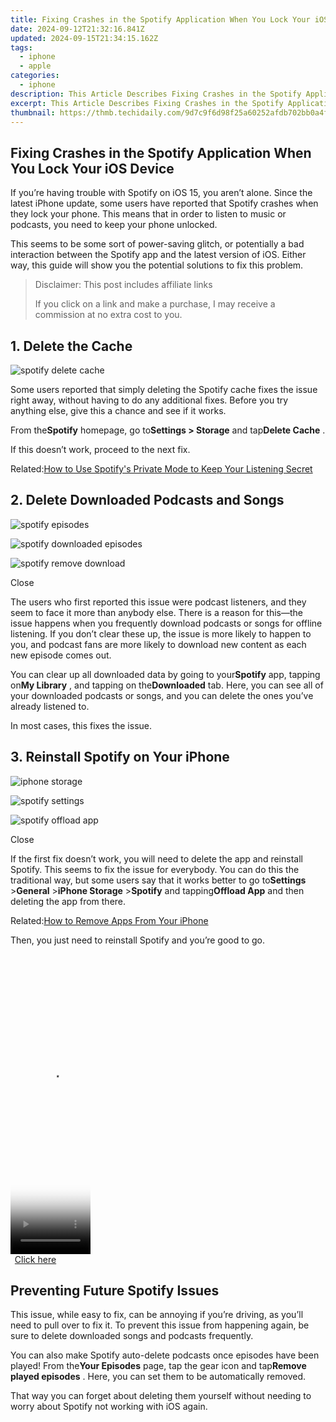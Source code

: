 ```yaml
---
title: Fixing Crashes in the Spotify Application When You Lock Your iOS Device
date: 2024-09-12T21:32:16.841Z
updated: 2024-09-15T21:34:15.162Z
tags:
  - iphone
  - apple
categories:
  - iphone
description: This Article Describes Fixing Crashes in the Spotify Application When You Lock Your iOS Device
excerpt: This Article Describes Fixing Crashes in the Spotify Application When You Lock Your iOS Device
thumbnail: https://thmb.techidaily.com/9d7c9f6d98f25a60252afdb702bb0a4fb1162bcb6cf8a3d6d173187fa448fa2e.jpg
---
```


## Fixing Crashes in the Spotify Application When You Lock Your iOS Device

 If you’re having trouble with Spotify on iOS 15, you aren’t alone. Since the latest iPhone update, some users have reported that Spotify crashes when they lock your phone. This means that in order to listen to music or podcasts, you need to keep your phone unlocked.

 This seems to be some sort of power-saving glitch, or potentially a bad interaction between the Spotify app and the latest version of iOS. Either way, this guide will show you the potential solutions to fix this problem.

>  Disclaimer: This post includes affiliate links
>
>  If you click on a link and make a purchase, I may receive a commission at no extra cost to you.
>

## 1\. Delete the Cache

![spotify delete cache](https://static1.makeuseofimages.com/wordpress/wp-content/uploads/2021/11/spotify-delete-cache.png)

 Some users reported that simply deleting the Spotify cache fixes the issue right away, without having to do any additional fixes. Before you try anything else, give this a chance and see if it works.

 From the**Spotify** homepage, go to**Settings > Storage** and tap**Delete Cache** .

If this doesn’t work, proceed to the next fix.

 Related:[How to Use Spotify's Private Mode to Keep Your Listening Secret](https://www.makeuseof.com/how-to-use-spotify-private-mode/)

## 2\. Delete Downloaded Podcasts and Songs

![spotify episodes](https://static1.makeuseofimages.com/wordpress/wp-content/uploads/2021/11/spotify-episodes.png)

![spotify downloaded episodes](https://static1.makeuseofimages.com/wordpress/wp-content/uploads/2021/11/spotify-downloaded-episodes.png)

![spotify remove download](https://static1.makeuseofimages.com/wordpress/wp-content/uploads/2021/11/spotify-remove-download.jpg)

Close

 The users who first reported this issue were podcast listeners, and they seem to face it more than anybody else. There is a reason for this—the issue happens when you frequently download podcasts or songs for offline listening. If you don’t clear these up, the issue is more likely to happen to you, and podcast fans are more likely to download new content as each new episode comes out.

 You can clear up all downloaded data by going to your**Spotify** app, tapping on**My Library** , and tapping on the**Downloaded** tab. Here, you can see all of your downloaded podcasts or songs, and you can delete the ones you’ve already listened to.

In most cases, this fixes the issue.

## 3\. Reinstall Spotify on Your iPhone

![iphone storage](https://static1.makeuseofimages.com/wordpress/wp-content/uploads/2021/11/iphone-storage.jpg)

![spotify settings](https://static1.makeuseofimages.com/wordpress/wp-content/uploads/2021/11/spotify-settings.jpg)

![spotify offload app](https://static1.makeuseofimages.com/wordpress/wp-content/uploads/2021/11/spotify-offload-app.png)

Close

 If the first fix doesn’t work, you will need to delete the app and reinstall Spotify. This seems to fix the issue for everybody. You can do this the traditional way, but some users say that it works better to go to**Settings** \>**General** \>**iPhone Storage** \>**Spotify** and tapping**Offload App** and then deleting the app from there.

 Related:[How to Remove Apps From Your iPhone](https://www.makeuseof.com/tag/delete-offload-apps-save-space-iphone-ipad/)

Then, you just need to reinstall Spotify and you’re good to go.

<!-- affiliate ads begin -->
<span id="1975555">
					<video width="128" height="480" style="cursor:pointer"
           poster="//a.impactradius-go.com/display-clicktoplayimage/1975555.png"
           onclick="if(!this.playClicked){this.play();this.setAttribute('controls',true);this.playClicked=true;}">
	   <source src="//a.impactradius-go.com/display-ad/22993-1975555">
	   <img src="//a.impactradius-go.com/display-clicktoplayimage/1975555.png" style="border: none; height: 100%; width: 100%; object-fit: contain">
	</video>
	<div style="width:80px;text-align:center"><a href="javascript:window.open(decodeURIComponent('https%3A%2F%2Fhomestyler.sjv.io%2Fc%2F5597632%2F1975555%2F22993'), '_blank');void(0);">Click here</a></div>
</span>
<img height="0" width="0" src="https://imp.pxf.io/i/5597632/1975555/22993" style="position:absolute;visibility:hidden;" border="0" />
<!-- affiliate ads end -->

## Preventing Future Spotify Issues

 This issue, while easy to fix, can be annoying if you’re driving, as you’ll need to pull over to fix it. To prevent this issue from happening again, be sure to delete downloaded songs and podcasts frequently.

 You can also make Spotify auto-delete podcasts once episodes have been played! From the**Your Episodes** page, tap the gear icon and tap**Remove played episodes** . Here, you can set them to be automatically removed.

 That way you can forget about deleting them yourself without needing to worry about Spotify not working with iOS again.

<ins class="adsbygoogle"
     style="display:block"
     data-ad-format="autorelaxed"
     data-ad-client="ca-pub-7571918770474297"
     data-ad-slot="1223367746"></ins>

<ins class="adsbygoogle"
     style="display:block"
     data-ad-client="ca-pub-7571918770474297"
     data-ad-slot="8358498916"
     data-ad-format="auto"
     data-full-width-responsive="true"></ins>



